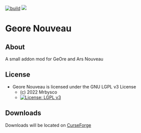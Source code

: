 [![build](https://github.com/Mrbysco/GeoreNouveau/actions/workflows/build.yml/badge.svg)](https://github.com/Mrbysco/GeoreNouveau/actions/workflows/build.yml) [![](http://cf.way2muchnoise.eu/versions/667803.svg)](https://www.curseforge.com/minecraft/mc-mods/geore-nouveau)

# Geore Nouveau #

## About ##
A small addon mod for GeOre and Ars Nouveau

## License ##
* Geore Nouveau is licensed under the GNU LGPL v3 License
  - (c) 2022 Mrbysco
  - [![License: LGPL v3](https://img.shields.io/badge/License-LGPL_v3-blue.svg)](https://www.gnu.org/licenses/lgpl-3.0)

## Downloads ##
Downloads will be located on [CurseForge](https://www.curseforge.com/minecraft/mc-mods/geore-nouveau)
